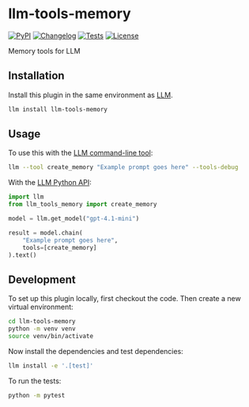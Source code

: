 # llm-tools-memory

[![PyPI](https://img.shields.io/pypi/v/llm-tools-memory.svg)](https://pypi.org/project/llm-tools-memory/)
[![Changelog](https://img.shields.io/github/v/release/tombedor/llm-tools-memory?include_prereleases&label=changelog)](https://github.com/tombedor/llm-tools-memory/releases)
[![Tests](https://github.com/tombedor/llm-tools-memory/actions/workflows/test.yml/badge.svg)](https://github.com/tombedor/llm-tools-memory/actions/workflows/test.yml)
[![License](https://img.shields.io/badge/license-Apache%202.0-blue.svg)](https://github.com/tombedor/llm-tools-memory/blob/main/LICENSE)

Memory tools for LLM

## Installation

Install this plugin in the same environment as [LLM](https://llm.datasette.io/).
```bash
llm install llm-tools-memory
```
## Usage

To use this with the [LLM command-line tool](https://llm.datasette.io/en/stable/usage.html):

```bash
llm --tool create_memory "Example prompt goes here" --tools-debug
```

With the [LLM Python API](https://llm.datasette.io/en/stable/python-api.html):

```python
import llm
from llm_tools_memory import create_memory

model = llm.get_model("gpt-4.1-mini")

result = model.chain(
    "Example prompt goes here",
    tools=[create_memory]
).text()
```

## Development

To set up this plugin locally, first checkout the code. Then create a new virtual environment:
```bash
cd llm-tools-memory
python -m venv venv
source venv/bin/activate
```
Now install the dependencies and test dependencies:
```bash
llm install -e '.[test]'
```
To run the tests:
```bash
python -m pytest
```
